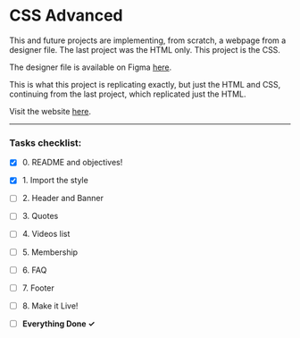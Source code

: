 # CSS Advanced

This and future projects are implementing, from scratch, a webpage from a
designer file. The last project was the HTML only. This project is the CSS.

The designer file is available on Figma [here](https://www.figma.com/file/XrEAsu1vQj5fhVaNG38d2W/Homepage).

This is what this project is replicating exactly, but just the HTML and CSS,
continuing from the last project, which replicated just the HTML.

Visit the website [here](https://zytronium.github.io/atlas-web-development/css_advanced/).

---

### Tasks checklist:
[//]: # ("​" comes before every number because otherwise the
numbers will be formatted like "i, ii, iii, iv, etc." instead
of "1, 2, 3, 4, etc." "​" is a zero-width space)
- [X] ​0. README and objectives!
- [X] ​1. Import the style
- [ ] ​2. Header and Banner
- [ ] ​3. Quotes
- [ ] ​4. Videos list
- [ ] ​5. Membership
- [ ] ​6. FAQ
- [ ] ​7. Footer
- [ ] ​8. Make it Live!


- [ ] **Everything Done ✓**
